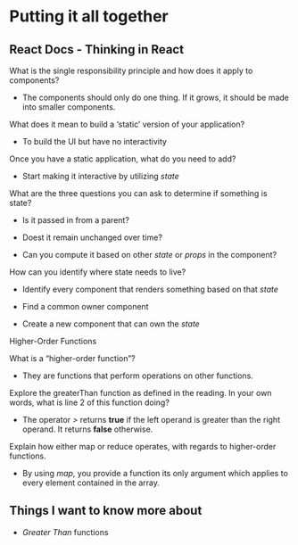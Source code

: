 # Putting it all together

## React Docs - Thinking in React

What is the single responsibility principle and how does it apply to components?
 
 - The components should only do one thing. If it grows, it should be made into smaller components.

What does it mean to build a ‘static’ version of your application?

- To build the UI but have no interactivity

Once you have a static application, what do you need to add?

- Start making it interactive by utilizing *state*

What are the three questions you can ask to determine if something is state?

- Is it passed in from a parent?

- Doest it remain unchanged over time?

- Can you compute it based on other *state* or *props* in the component?

How can you identify where state needs to live?

- Identify every component that renders something based on that *state*

- Find a common owner component

- Create a new component that can own the *state*

Higher-Order Functions

What is a “higher-order function”?

- They are functions that perform operations on other functions.

Explore the greaterThan function as defined in the reading. In your own words, what is line 2 of this function doing?

- The operator *>* returns **true** if the left operand is greater than the right operand. It returns **false** otherwise.

Explain how either map or reduce operates, with regards to higher-order functions.

- By using *map*, you provide a function its only argument which applies to every element contained in the array.

## Things I want to know more about

- *Greater Than* functions
